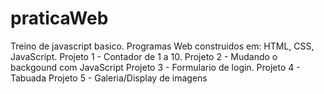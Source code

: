# praticaWeb
Treino de javascript basico.
Programas Web construidos em: HTML, CSS, JavaScript. 
Projeto 1 - Contador de 1 a 10.
Projeto 2 - Mudando o backgound com JavaScript
Projeto 3 - Formulario de login.
Projeto 4 - Tabuada
Projeto 5 - Galeria/Display de imagens
